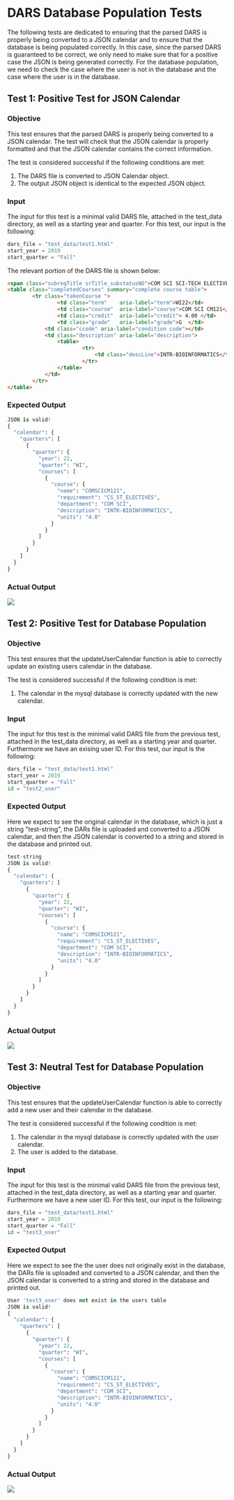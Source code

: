 # DARS Database Population Tests

The following tests are dedicated to ensuring that the parsed DARS is properly being converted to a JSON calendar and to ensure that the database is being populated correctly. In this case, since the parsed DARS is guaranteed to be correct, we only need to make sure that for a positive case the JSON is being generated correctly. For the database population, we need to check the case where the user is not in the database and the case where the user is in the database.

## Test 1: Positive Test for JSON Calendar

### Objective
This test ensures that the parsed DARS is properly being converted to a JSON calendar. The test will check that the JSON calendar is properly formatted and that the JSON calendar contains the correct information.

The test is considered successful if the following conditions are met:

1. The DARS file is converted to JSON Calendar object.
2. The output JSON object is identical to the expected JSON object.

### Input
The input for this test is a minimal valid DARS file, attached in the test_data directory, as well as a starting year and quarter.
For this test, our input is the following:

```python
dars_file = "test_data/test1.html"
start_year = 2019
start_quarter = "Fall"
```

The relevant portion of the DARS file is shown below:

```HTML
<span class="subreqTitle srTitle_substatusNO">COM SCI SCI-TECH ELECTIVES</span>
<table class="completedCourses" summary="complete course table">
        <tr class="takenCourse ">
                <td class="term"	aria-label="term">WI22</td>
                <td class="course"	aria-label="course">COM SCI CM121</td>
                <td class="credit"	aria-label="credit"> 4.00 </td>
                <td class="grade"	aria-label="grade">G  </td>
            <td class="ccode" aria-label="condition code"></td>
            <td class="description" aria-label="description">
                <table>
                        <tr>
                            <td class="descLine">INTR-BIOINFORMATICS</td>
                        </tr>
                </table>
            </td>
        </tr>
</table> 
```

### Expected Output
```python
JSON is valid!
{
  "calendar": {
    "quarters": [
      {
        "quarter": {
          "year": 22,
          "quarter": "WI",
          "courses": [
            {
              "course": {
                "name": "COMSCICM121",
                "requirement": "CS_ST_ELECTIVES",
                "department": "COM SCI",
                "description": "INTR-BIOINFORMATICS",
                "units": "4.0"
              }
            }
          ]
        }
      }
    ]
  }
}
```
### Actual Output
![](./imgs/test1_out.png)

## Test 2: Positive Test for Database Population

### Objective 
This test ensures that the updateUserCalendar function is able to correctly update an existing users calendar in the database.

The test is considered successful if the following condition is met:

1. The calendar in the mysql database is correctly updated with the new calendar.

### Input
The input for this test is the minimal valid DARS file from the previous test, attached in the test_data directory, as well as a starting year and quarter. Furthermore we have an exising user ID.
For this test, our input is the following:

```python
dars_file = "test_data/test1.html"
start_year = 2019
start_quarter = "Fall"
id = "test2_user"
```

### Expected Output

Here we expect to see the original calendar in the database, which is just a string "test-string", the DARs file is uploaded and converted to a JSON calendar, and then the JSON calendar is converted to a string and stored in the database and printed out.

```python
test-string
JSON is valid!
{
  "calendar": {
    "quarters": [
      {
        "quarter": {
          "year": 22,
          "quarter": "WI",
          "courses": [
            {
              "course": {
                "name": "COMSCICM121",
                "requirement": "CS_ST_ELECTIVES",
                "department": "COM SCI",
                "description": "INTR-BIOINFORMATICS",
                "units": "4.0"
              }
            }
          ]
        }
      }
    ]
  }
}
```

### Actual Output
![](./imgs/test2_out.png)

## Test 3: Neutral Test for Database Population

### Objective
This test ensures that the updateUserCalendar function is able to correctly add a new user and their calendar in the database.

The test is considered successful if the following condition is met:

1. The calendar in the mysql database is correctly updated with the user calendar.
2. The user is added to the database.

### Input
The input for this test is the minimal valid DARS file from the previous test, attached in the test_data directory, as well as a starting year and quarter. Furthermore we have a new user ID.
For this test, our input is the following:

```python
dars_file = "test_data/test1.html"
start_year = 2019
start_quarter = "Fall"
id = "test3_user"
```

### Expected Output
    
Here we expect to see the the user does not originally exist in the database, the DARs file is uploaded and converted to a JSON calendar, and then the JSON calendar is converted to a string and stored in the database and printed out.

```python
User 'test3_user' does not exist in the users table
JSON is valid!
{
  "calendar": {
    "quarters": [
      {
        "quarter": {
          "year": 22,
          "quarter": "WI",
          "courses": [
            {
              "course": {
                "name": "COMSCICM121",
                "requirement": "CS_ST_ELECTIVES",
                "department": "COM SCI",
                "description": "INTR-BIOINFORMATICS",
                "units": "4.0"
              }
            }
          ]
        }
      }
    ]
  }
}
```
### Actual Output
![](./imgs/test3_out.png)